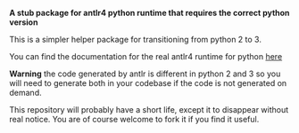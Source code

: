 __A stub package for antlr4 python runtime that requires the correct python version__

This is a simpler helper package for transitioning from python 2 to 3.

You can find the documentation for the real antlr4 runtime for python [here](https://github.com/antlr/antlr4/blob/master/doc/python-target.md)

__Warning__
the code generated by antlr is different in python 2 and 3 so you will need to generate both in your codebase if the code is not generated on demand.

This repository will probably have a short life, except it to disappear without real notice.
You are of course welcome to fork it if you find it useful.

